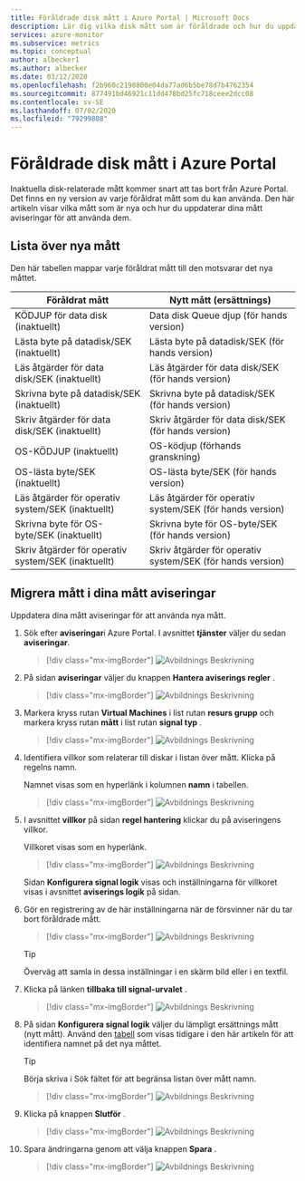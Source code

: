 ```yaml
---
title: Föråldrade disk mått i Azure Portal | Microsoft Docs
description: Lär dig vilka disk mått som är föråldrade och hur du uppdaterar mått aviseringar för att använda nya mått.
services: azure-monitor
ms.subservice: metrics
ms.topic: conceptual
author: albecker1
ms.author: albecker
ms.date: 03/12/2020
ms.openlocfilehash: f2b960c2198800e04da77ad6b5be78d7b4762354
ms.sourcegitcommit: 877491bd46921c11dd478bd25fc718ceee2dcc08
ms.contentlocale: sv-SE
ms.lasthandoff: 07/02/2020
ms.locfileid: "79299808"
---
```

# <a name="disk-metrics-deprecation-in-the-azure-portal"></a>Föråldrade disk mått i Azure Portal

Inaktuella disk-relaterade mått kommer snart att tas bort från Azure Portal. Det finns en ny version av varje föråldrat mått som du kan använda. Den här artikeln visar vilka mått som är nya och hur du uppdaterar dina mått aviseringar för att använda dem.

## <a name="list-of-new-metrics"></a>Lista över nya mått

Den här tabellen mappar varje föråldrat mått till den motsvarar det nya måttet. 

|Föråldrat mått|Nytt mått (ersättnings)|
|----|----|
|KÖDJUP för data disk (inaktuellt)|Data disk Queue djup (för hands version)|
|Lästa byte på datadisk/SEK (inaktuellt)|Lästa byte på datadisk/SEK (för hands version)|
|Läs åtgärder för data disk/SEK (inaktuellt)|Läs åtgärder för data disk/SEK (för hands version)|
|Skrivna byte på datadisk/SEK (inaktuellt)|Skrivna byte på datadisk/SEK (för hands version)|
|Skriv åtgärder för data disk/SEK (inaktuellt)|Skriv åtgärder för data disk/SEK (för hands version)|
|OS-KÖDJUP (inaktuellt)|OS-ködjup (förhands granskning)|
|OS-lästa byte/SEK (inaktuellt)|OS-lästa byte/SEK (för hands version)|
|Läs åtgärder för operativ system/SEK (inaktuellt)|Läs åtgärder för operativ system/SEK (för hands version)|
|Skrivna byte för OS-byte/SEK (inaktuellt)|Skrivna byte för OS-byte/SEK (för hands version)|
|Skriv åtgärder för operativ system/SEK (inaktuellt)|Skriv åtgärder för operativ system/SEK (för hands version)|

<a id="update-metrics" />

## <a name="migrate-metrics-in-your-metric-alerts"></a>Migrera mått i dina mått aviseringar

Uppdatera dina mått aviseringar för att använda nya mått.

1. Sök efter **aviseringar**i Azure Portal. I avsnittet **tjänster** väljer du sedan **aviseringar**.

   > [!div class="mx-imgBorder"]
   > ![Avbildnings Beskrivning](./media/portal-disk-metrics-deprecation/alert-service-azure-portal.png)

2. På sidan **aviseringar** väljer du knappen **Hantera aviserings regler** . 

   > [!div class="mx-imgBorder"]
   > ![Avbildnings Beskrivning](./media/portal-disk-metrics-deprecation/manage-alert-rules-button.png)

3. Markera kryss rutan **Virtual Machines** i list rutan **resurs grupp** och markera kryss rutan **mått** i list rutan **signal typ** . 

   > [!div class="mx-imgBorder"]
   > ![Avbildnings Beskrivning](./media/portal-disk-metrics-deprecation/filter-alerts.png)

4. Identifiera villkor som relaterar till diskar i listan över mått. Klicka på regelns namn. 

   Namnet visas som en hyperlänk i kolumnen **namn** i tabellen.

   > [!div class="mx-imgBorder"]
   > ![Avbildnings Beskrivning](./media/portal-disk-metrics-deprecation/find-disk-conditions.png)

5. I avsnittet **villkor** på sidan **regel hantering** klickar du på aviseringens villkor. 

   Villkoret visas som en hyperlänk.  

   > [!div class="mx-imgBorder"]
   > ![Avbildnings Beskrivning](./media/portal-disk-metrics-deprecation/adjust-condition.png)

   Sidan **Konfigurera signal logik** visas och inställningarna för villkoret visas i avsnittet **aviserings logik** på sidan.

6. Gör en registrering av de här inställningarna när de försvinner när du tar bort föråldrade mått.

   > [!div class="mx-imgBorder"]
   > ![Avbildnings Beskrivning](./media/portal-disk-metrics-deprecation/condition-rules.png)

   > [!TIP] 
   > Överväg att samla in dessa inställningar i en skärm bild eller i en textfil. 

7. Klicka på länken **tillbaka till signal-urvalet** .

   > [!div class="mx-imgBorder"]
   > ![Avbildnings Beskrivning](./media/portal-disk-metrics-deprecation/back-to-signal-selection.png)

8. På sidan **Konfigurera signal logik** väljer du lämpligt ersättnings mått (nytt mått). Använd den [tabell](#update-metrics) som visas tidigare i den här artikeln för att identifiera namnet på det nya måttet.

   > [!TIP] 
   > Börja skriva i Sök fältet för att begränsa listan över mått namn. 

   > [!div class="mx-imgBorder"]
   > ![Avbildnings Beskrivning](./media/portal-disk-metrics-deprecation/choose-new-metric.png)

9. Klicka på knappen **Slutför** . 

   > [!div class="mx-imgBorder"]
   > ![Avbildnings Beskrivning](./media/portal-disk-metrics-deprecation/set-new-metric.png)

10. Spara ändringarna genom att välja knappen **Spara** . 

    > [!div class="mx-imgBorder"]
    > ![Avbildnings Beskrivning](./media/portal-disk-metrics-deprecation/save-new-metric.png)






